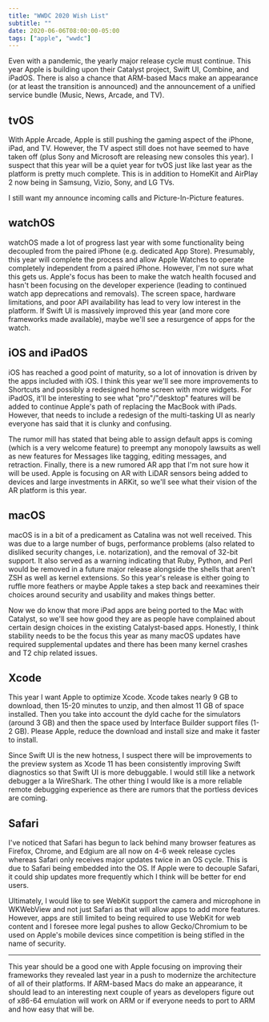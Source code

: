 ```yaml
---
title: "WWDC 2020 Wish List"
subtitle: ""
date: 2020-06-06T08:00:00-05:00
tags: ["apple", "wwdc"]
---
```


Even with a pandemic, the yearly major release cycle must continue. This year Apple is building upon their Catalyst project, Swift UI, Combine, and iPadOS. There is also a chance that ARM-based Macs make an appearance (or at least the transition is announced) and the announcement of a unified service bundle (Music, News, Arcade, and TV). 

## tvOS

With Apple Arcade, Apple is still pushing the gaming aspect of the iPhone, iPad, and TV. However, the TV aspect still does not have seemed to have taken off (plus Sony and Microsoft are releasing new consoles this year). I suspect that this year will be a quiet year for tvOS just like last year as the platform is pretty much complete. This is in addition to HomeKit and AirPlay 2 now being in Samsung, Vizio, Sony, and LG TVs.

I still want my announce incoming calls and Picture-In-Picture features.

## watchOS

watchOS made a lot of progress last year with some functionality being decoupled from the paired iPhone (e.g. dedicated App Store). Presumably, this year will complete the process and allow Apple Watches to operate completely independent from a paired iPhone. However, I'm not sure what this gets us. Apple's focus has been to make the watch health focused and hasn't been focusing on the developer experience (leading to continued watch app deprecations and removals). The screen space, hardware limitations, and poor API availability has lead to very low interest in the platform. If Swift UI is massively improved this year (and more core frameworks made available), maybe we'll see a resurgence of apps for the watch.  

## iOS and iPadOS

iOS has reached a good point of maturity, so a lot of innovation is driven by the apps included with iOS. I think this year we'll see more improvements to Shortcuts and possibly a redesigned home screen with more widgets. For iPadOS, it'll be interesting to see what "pro"/"desktop" features will be added to continue Apple's path of replacing the MacBook with iPads. However, that needs to include a redesign of the multi-tasking UI as nearly everyone has said that it is clunky and confusing.

The rumor mill has stated that being able to assign default apps is coming (which is a very welcome feature) to preempt any monopoly lawsuits as well as new features for Messages like tagging, editing messages, and retraction. Finally, there is a new rumored AR app that I'm not sure how it will be used. Apple is focusing on AR with LiDAR sensors being added to devices and large investments in ARKit, so we'll see what their vision of the AR platform is this year.

## macOS

macOS is in a bit of a predicament as Catalina was not well received. This was due to a large number of bugs, performance problems (also related to disliked security changes, i.e. notarization), and the removal of 32-bit support. It also served as a warning indicating that Ruby, Python, and Perl would be removed in a future major release alongside the shells that aren't ZSH as well as kernel extensions. So this year's release is either going to ruffle more feathers or maybe Apple takes a step back and reexamines their choices around security and usability and makes things better.

Now we do know that more iPad apps are being ported to the Mac with Catalyst, so we'll see how good they are as people have complained about certain design choices in the existing Catalyst-based apps. Honestly, I think stability needs to be the focus this year as many macOS updates have required supplemental updates and there has been many kernel crashes and T2 chip related issues.

## Xcode

This year I want Apple to optimize Xcode. Xcode takes nearly 9 GB to download, then 15-20 minutes to unzip, and then almost 11 GB of space installed. Then you take into account the dyld cache for the simulators (around 3 GB) and then the space used by Interface Builder support files (1-2 GB). Please Apple, reduce the download and install size and make it faster to install.

Since Swift UI is the new hotness, I suspect there will be improvements to the preview system as Xcode 11 has been consistently improving Swift diagnostics so that Swift UI is more debuggable. I would still like a network debugger a la WireShark. The other thing I would like is a more reliable remote debugging experience as there are rumors that the portless devices are coming.

## Safari

I've noticed that Safari has begun to lack behind many browser features as Firefox, Chrome, and Edgium are all now on 4-6 week release cycles whereas Safari only receives major updates twice in an OS cycle. This is due to Safari being embedded into the OS. If Apple were to decouple Safari, it could ship updates more frequently which I think will be better for end users. 

Ultimately, I would like to see WebKit support the camera and microphone in WKWebView and not just Safari as that will allow apps to add more features. However, apps are still limited to being required to use WebKit for web content and I foresee more legal pushes to allow Gecko/Chromium to be used on Apple's mobile devices since competition is being stifled in the name of security.

---

This year should be a good one with Apple focusing on improving their frameworks they revealed last year in a push to modernize the architecture of all of their platforms. If ARM-based Macs do make an appearance, it should lead to an interesting next couple of years as developers figure out of x86-64 emulation will work on ARM or if everyone needs to port to ARM and how easy that will be.
